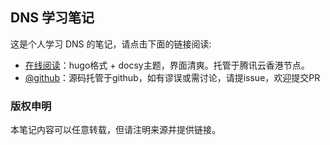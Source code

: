 ## DNS 学习笔记

这是个人学习 DNS 的笔记，请点击下面的链接阅读:

- [在线阅读](https://skyao.io/learning-dns/)：hugo格式 + docsy主题，界面清爽。托管于腾讯云香港节点。
- [@github](https://github.com/skyao/learning-dns/)：源码托管于github，如有谬误或需讨论，请提issue，欢迎提交PR

### 版权申明

本笔记内容可以任意转载，但请注明来源并提供链接。

